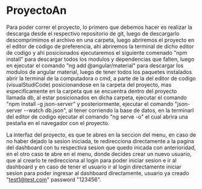 # ProyectoAn

Para poder correr el proyecto, lo primero que debemos hacer es realizar la descarga desde el respectivo repositorio de git, luego de descargarlo descomprimimos el archivo en una carpeta,
luego abriremos el proyecto en el editor de codigo de preferencia, ahi abriremos la terminal
de dicho editor de codigo y ahi posicionados ejecutaremos el siguiente comenado "npm install"
para descargar todos los modulos y dependencias que falten, luego en ejecutar el comando
"ng add @angular/material" para descargar los modulos de angular material, luego de tener todos
los paquetes instalados abrir la terminal de la computadora o cmd, a parte de la del editor de codigo (visualStudiCode) posicionandose en la carpeta del proyecto, mas especificamente en la carpeta que se encuentra dentro del proyecto llamada db, al estar posicionados en dicha carpeta,
ejecutar el comando "npm install -g json-server" y posteriormente, ejecutar el comando
"json-server --watch db.json", al tener corriendo la base de datos, en la terminarl del editor
de codigo ejecutar el comando "ng serve -o" el cual abrira una pestaña en el navegador con el
proyecto.

La interfaz del proyecto, es que te abres en la seccion del menu, en caso de no haber dejado la sesion iniciada, te redirecciona directamente a la pagina del dashboard con tu respectiva sesion
que quedo inicada con anterioridad, en el otro caso te abre en el menu, donde decides crear un nuevo usuario, que al crearlo te redirecciona al login para poder iniciar sesion e ir al dashboard y en caso de tener el usuario ir al login directamente iniciar sesion para poder ingresar al dashboard
directamente, usuario ya creado "test1@test.com" password "123456".
